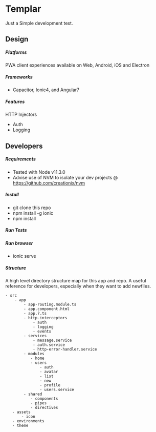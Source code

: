 # Templar
Just a Simple development test.

## Design
##### Platforms
PWA client experiences available on Web, Android, iOS and Electron
##### Frameworks
- Capacitor, Ionic4, and Angular7
##### Features
HTTP Injectors
- Auth
- Logging


## Developers
##### Requirements
- Tested with Node v11.3.0
- Advise use of NVM to isolate your dev projects @ https://github.com/creationix/nvm

##### Install
- git clone this repo
- npm install -g ionic
- npm install

##### Run Tests

##### Run browser
- ionic serve


##### Structure
A high level directory structure map for this app and repo.  A useful reference for developers, especially when they want to add newfiles.
```
- src
    - app
        - app-routing.module.ts
        - app.component.html
        - app.?.ts
        - http-interceptors
            - auth
            - logging
            - events
        - services
            - message.service
            - auth.service
            - http-error-handler.service
        - modules
           - home
           - users
               - auth
               - avatar
               - list
               - new
               - profile
               - users.service
        - shared
           - components
           - pipes
           - directives
   - assets
       - icon
   - environments
   - theme
```
